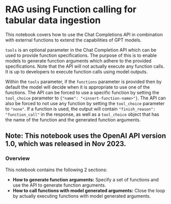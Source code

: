 # RAG using Function calling for tabular data ingestion

This notebook covers how to use the Chat Completions API in combination with external functions to extend the capabilities of GPT models.

`tools` is an optional parameter in the Chat Completion API which can be used to provide function specifications. The purpose of this is to enable models to generate function arguments which adhere to the provided specifications. Note that the API will not actually execute any function calls. It is up to developers to execute function calls using model outputs.

Within the `tools` parameter, if the `functions` parameter is provided then by default the model will decide when it is appropriate to use one of the functions. The API can be forced to use a specific function by setting the `tool_choice` parameter to `{"name": "<insert-function-name>"}`. The API can also be forced to not use any function by setting the `tool_choice` parameter to `"none"`. If a function is used, the output will contain `"finish_reason": "function_call"` in the response, as well as a `tool_choice` object that has the name of the function and the generated function arguments.

## Note: This notebook uses the OpenAI API version 1.0, which was released in Nov 2023. 

### Overview

This notebook contains the following 2 sections:

- **How to generate function arguments:** Specify a set of functions and use the API to generate function arguments.
- **How to call functions with model generated arguments:** Close the loop by actually executing functions with model generated arguments.
